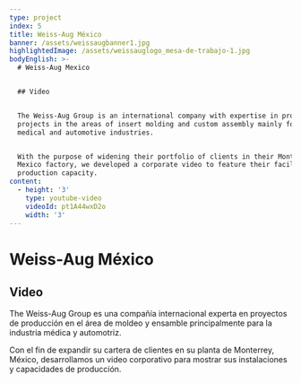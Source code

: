 ```yaml
---
type: project
index: 5
title: Weiss-Aug México
banner: /assets/weissaugbanner1.jpg
highlightedImage: /assets/weissauglogo_mesa-de-trabajo-1.jpg
bodyEnglish: >-
  # Weiss-Aug Mexico


  ## Video


  The Weiss-Aug Group is an international company with expertise in production
  projects in the areas of insert molding and custom assembly mainly for the
  medical and automotive industries. 


  With the purpose of widening their portfolio of clients in their Monterrey,
  Mexico factory, we developed a corporate video to feature their facilities and
  production capacity.
content:
  - height: '3'
    type: youtube-video
    videoId: pt1A44wxD2o
    width: '3'
---
```

# Weiss-Aug México

## Video

The Weiss-Aug Group es una compañía internacional experta en proyectos de producción en el área de moldeo y ensamble principalmente para la industria médica y automotriz.

Con el fin de expandir su cartera de clientes en su planta de Monterrey, México, desarrollamos un video corporativo para mostrar sus instalaciones y capacidades de producción.
